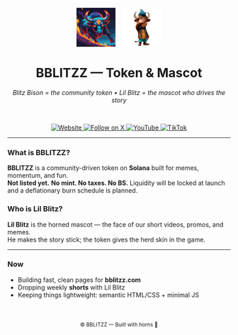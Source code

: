 <!-- Profile README for github.com/blitzbison1000000000 -->

<p align="center">
  <img src="https://raw.githubusercontent.com/blitzbison1000000000/blitz-bison-assets/refs/heads/main/logo.png" alt="BBLITZZ Bison Logo" height="88" />
  &nbsp;&nbsp;
  <img src="https://raw.githubusercontent.com/blitzbison1000000000/blitz-bison-assets/refs/heads/main/LilBlitz_02.png" alt="Lil Blitz" height="88" />
</p>

<h1 align="center">BBLITZZ — Token & Mascot</h1>

<p align="center">
  <em>Blitz Bison = the community token • Lil Blitz = the mascot who drives the story</em>
</p>

<br />

<!-- === 4 BUTTONS (Website + X + YouTube + TikTok) === -->
<p align="center">
  <a href="https://www.bblitzz.com" target="_blank">
    <img alt="Website" src="https://img.shields.io/badge/Website-bblitzz.com-111111?style=for-the-badge&logo=google-chrome&logoColor=white">
  </a>
  <a href="https://x.com/BisonBlitz" target="_blank">
    <img alt="Follow on X" src="https://img.shields.io/badge/Follow_on_X-000000?style=for-the-badge&logo=x&logoColor=white">
  </a>
  <a href="https://www.youtube.com/@BlitzBisonBBLITZZ" target="_blank">
    <img alt="YouTube" src="https://img.shields.io/badge/YouTube-FF0000?style=for-the-badge&logo=youtube&logoColor=white">
  </a>
  <a href="https://www.tiktok.com/@bisonblitz" target="_blank">
    <img alt="TikTok" src="https://img.shields.io/badge/TikTok-010101?style=for-the-badge&logo=tiktok&logoColor=white">
  </a>
</p>

---

### What is BBLITZZ?
**BBLITZZ** is a community-driven token on **Solana** built for memes, momentum, and fun.  
**Not listed yet.** **No mint. No taxes. No BS.** Liquidity will be locked at launch and a deflationary burn schedule is planned.

### Who is Lil Blitz?
**Lil Blitz** is the horned mascot — the face of our short videos, promos, and memes.  
He makes the story stick; the token gives the herd skin in the game.

---

### Now
- Building fast, clean pages for **bblitzz.com**
- Dropping weekly **shorts** with Lil Blitz
- Keeping things lightweight: semantic HTML/CSS + minimal JS

<br />

<p align="center">
  <sub>© BBLITZZ — Built with horns 🐃</sub>
</p>


